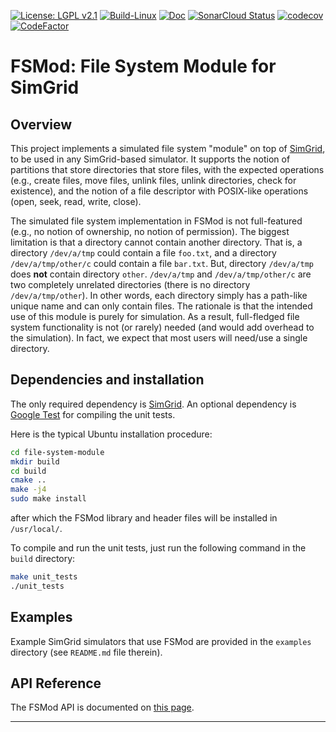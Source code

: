 [![License: LGPL v2.1](https://img.shields.io/badge/License-LGPL_v2.1-blue.svg)](https://www.gnu.org/licenses/lgpl-2.1)
[![Build-Linux](https://github.com/simgrid/file-system-module/actions/workflows/build.yml/badge.svg)](https://github.com/simgrid/file-system-module/actions/workflows/build.yml)
[![Doc](https://readthedocs.org/projects/pip/badge/?version=stable)](https://simgrid.github.io/file-system-module/)
[![SonarCloud Status](https://sonarcloud.io/api/project_badges/measure?project=simgrid_file-system-module&metric=alert_status)](https://sonarcloud.io/dashboard/?id=simgrid_file-system-module)
[![codecov](https://codecov.io/gh/simgrid/file-system-module/graph/badge.svg?token=6x9KmpEvpS)](https://codecov.io/gh/simgrid/file-system-module)
[![CodeFactor](https://www.codefactor.io/repository/github/simgrid/file-system-module/badge)](https://www.codefactor.io/repository/github/simgrid/file-system-module)

# FSMod: File System Module for SimGrid

## Overview

This project implements a simulated file system "module" on top of [SimGrid](https://simgrid.frama.io/simgrid/), to
be used in any SimGrid-based simulator.
It supports the notion of partitions that store directories that store files, with the
expected operations (e.g., create files, move files, unlink files, unlink directories, check for existence),
and the notion of a file descriptor with POSIX-like operations (open, seek, read, write, close).

The simulated file system implementation in FSMod is not full-featured (e.g., no notion of ownership, no notion of permission).
The biggest limitation is that a directory cannot contain another directory. That is,
a directory `/dev/a/tmp` could contain a file `foo.txt`, and a directory `/dev/a/tmp/other/c` could
contain a file `bar.txt`. But, directory `/dev/a/tmp` does **not** contain directory `other`.
`/dev/a/tmp` and `/dev/a/tmp/other/c` are two completely unrelated directories (there is no directory `/dev/a/tmp/other`).
In other words, each directory simply has a path-like unique name and can only contain files.
The rationale is that the intended use of this module is purely for simulation. As
a result, full-fledged file system functionality is not (or rarely) needed (and would add
overhead to the simulation). In fact, we expect that most users will need/use a single directory.

## Dependencies and installation

The only required dependency is [SimGrid](https://simgrid.frama.io/simgrid/). An optional dependency
is [Google Test](https://github.com/google/googletest) for compiling the unit tests.

Here is the typical Ubuntu installation procedure:

```bash
cd file-system-module
mkdir build
cd build
cmake ..
make -j4
sudo make install
```
after which the FSMod library and header files will be installed in `/usr/local/`.

To compile and run the unit tests, just run the following command in the `build` directory:

```bash
make unit_tests
./unit_tests
```
## Examples

Example SimGrid simulators that use FSMod are provided in the `examples` directory (see `README.md` file therein).

## API Reference

The FSMod API is documented on [this page](https://simgrid.github.io/file-system-module/).

---
